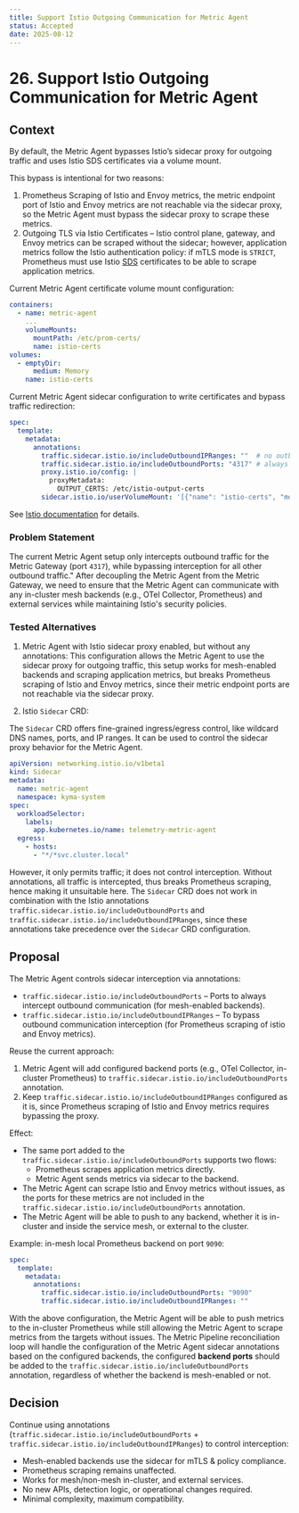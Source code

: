 ```yaml
---
title: Support Istio Outgoing Communication for Metric Agent
status: Accepted
date: 2025-08-12
---
```


# 26. Support Istio Outgoing Communication for Metric Agent

## Context

By default, the Metric Agent bypasses Istio’s sidecar proxy for outgoing traffic and uses Istio SDS certificates via a volume mount.

This bypass is intentional for two reasons:

1. Prometheus Scraping of Istio and Envoy metrics, the metric endpoint port of Istio and Envoy metrics are not reachable via the sidecar proxy, so the Metric Agent must bypass the sidecar proxy to scrape these metrics.
2. Outgoing TLS via Istio Certificates – Istio control plane, gateway, and Envoy metrics can be scraped without the sidecar; however, application metrics follow the Istio authentication policy: if mTLS mode is `STRICT`, Prometheus must use Istio [SDS](https://www.envoyproxy.io/docs/envoy/latest/configuration/security/secret) certificates to be able to scrape application metrics.

Current Metric Agent certificate volume mount configuration:

```yaml
containers:
  - name: metric-agent
    ...
    volumeMounts:
      mountPath: /etc/prom-certs/
      name: istio-certs
volumes:
  - emptyDir:
      medium: Memory
    name: istio-certs
```

Current Metric Agent sidecar configuration to write certificates and bypass traffic redirection:

```yaml
spec:
  template:
    metadata:
      annotations:
        traffic.sidecar.istio.io/includeOutboundIPRanges: ""  # no outbound interception
        traffic.sidecar.istio.io/includeOutboundPorts: "4317" # always intercept OTLP traffic to Metric Gateway
        proxy.istio.io/config: |  
          proxyMetadata:
            OUTPUT_CERTS: /etc/istio-output-certs
        sidecar.istio.io/userVolumeMount: '[{"name": "istio-certs", "mountPath": "/etc/istio-output-certs"}]'
```

See [Istio documentation](https://istio.io/latest/docs/ops/integrations/prometheus/#tls-settings) for details.

### Problem Statement
The current Metric Agent setup only intercepts outbound traffic for the Metric Gateway (port `4317`), while bypassing interception for all other outbound traffic."
After decoupling the Metric Agent from the Metric Gateway, we need to ensure that the Metric Agent can communicate with any in-cluster mesh backends (e.g., OTel Collector, Prometheus) and external services while maintaining Istio's security policies.

### Tested Alternatives

1. Metric Agent with Istio sidecar proxy enabled, but without any annotations:
This configuration allows the Metric Agent to use the sidecar proxy for outgoing traffic, this setup works for mesh-enabled backends and scraping application metrics, but breaks Prometheus scraping of Istio and Envoy metrics, since their metric endpoint ports are not reachable via the sidecar proxy.


2. Istio `Sidecar` CRD: 

The `Sidecar` CRD offers fine-grained ingress/egress control, like wildcard DNS names, ports, and IP ranges. It can be used to control the sidecar proxy behavior for the Metric Agent.

```yaml
apiVersion: networking.istio.io/v1beta1
kind: Sidecar
metadata:
  name: metric-agent
  namespace: kyma-system
spec:
  workloadSelector:
    labels:
      app.kubernetes.io/name: telemetry-metric-agent
  egress:
    - hosts:
      - "*/*svc.cluster.local"
```

However, it only permits traffic; it does not control interception. Without annotations, all traffic is intercepted, thus breaks Prometheus scraping, hence making it unsuitable here.
The `Sidecar` CRD does not work in combination with the Istio annotations `traffic.sidecar.istio.io/includeOutboundPorts` and `traffic.sidecar.istio.io/includeOutboundIPRanges`, since these annotations take precedence over the `Sidecar` CRD configuration.

## Proposal

The Metric Agent controls sidecar interception via annotations:
- `traffic.sidecar.istio.io/includeOutboundPorts` – Ports to always intercept outbound communication (for mesh-enabled backends).
- `traffic.sidecar.istio.io/includeOutboundIPRanges` – To bypass outbound communication interception (for Prometheus scraping of istio and Envoy metrics).

Reuse the current approach:
1. Metric Agent will add configured backend ports (e.g., OTel Collector, in-cluster Prometheus) to `traffic.sidecar.istio.io/includeOutboundPorts` annotation.
2. Keep `traffic.sidecar.istio.io/includeOutboundIPRanges` configured as it is, since Prometheus scraping of Istio and Envoy metrics requires bypassing the proxy.

Effect:
- The same port added to the `traffic.sidecar.istio.io/includeOutboundPorts` supports two flows:
  - Prometheus scrapes application metrics directly.
  - Metric Agent sends metrics via sidecar to the backend.
- The Metric Agent can scrape Istio and Envoy metrics without issues, as the ports for these metrics are not included in the `traffic.sidecar.istio.io/includeOutboundPorts` annotation.
- The Metric Agent will be able to push to any backend, whether it is in-cluster and inside the service mesh, or external to the cluster.

Example: in-mesh local Prometheus backend on port `9090`:

```yaml
spec:
  template:
    metadata:
      annotations:
        traffic.sidecar.istio.io/includeOutboundPorts: "9090"
        traffic.sidecar.istio.io/includeOutboundIPRanges: ""
```

With the above configuration, the Metric Agent will be able to push metrics to the in-cluster Prometheus while still allowing the Metric Agent to scrape metrics from the targets without issues.
The Metric Pipeline reconciliation loop will handle the configuration of the Metric Agent sidecar annotations based on the configured backends, the configured **backend ports** should be added to the `traffic.sidecar.istio.io/includeOutboundPorts` annotation, regardless of whether the backend is mesh-enabled or not.

## Decision

Continue using annotations (`traffic.sidecar.istio.io/includeOutboundPorts` + `traffic.sidecar.istio.io/includeOutboundIPRanges`) to control interception:
 
- Mesh-enabled backends use the sidecar for mTLS & policy compliance.
- Prometheus scraping remains unaffected.
- Works for mesh/non-mesh in-cluster, and external services.
- No new APIs, detection logic, or operational changes required.
- Minimal complexity, maximum compatibility.

